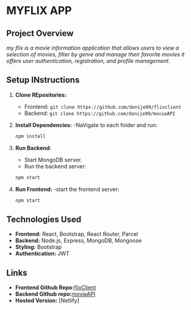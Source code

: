 # MYFLIX APP


## Project Overview
*my flix is a movie information application that allows users to view a selection of movies, filter by genre and manage their favorite movies it offers user authentication, registration, and profile management.*

## Setup INstructions
1. **Clone REpositories:**
    - Frontend: `git clone https://github.com/donije09/flixclient`
    - Backend: `git clone https://github.com/donije09/movieAPI`

2. **Install Dependencies:**
    -NaVigate to each folder and run:
    ```bash
    npm install
    ```
3. **Run Backend:**
    - Start MongoDB server.
    - Run the backend server:
    ```bash
    npm start
    ```
4. **Run Frontend:**
    -start the frontend server:
    ```bash
    npm start
    ```

## Technologies Used
- **Frontend:** React, Bootstrap, React Router, Parcel
- **Backend:** Node.js, Express, MongoDB, Mongoose
- **Styling:** Bootstrap
- **Authentication:** JWT

## Links
- **Frontend Github Repo:**[flixClient](https://github.com/donije09/flixclient)
- **Backend Github repo:**[movieAPI](https://github.com/donije09/movieAPI)
- **Hosted Version:** [Netlify]

